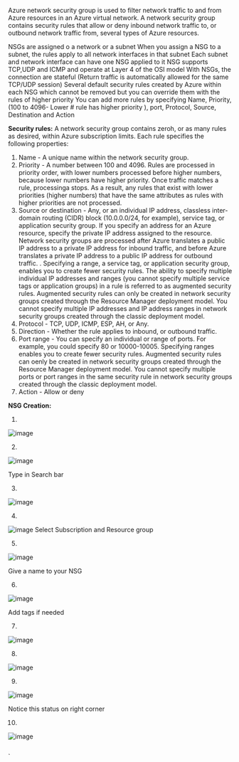 Azure network security group is used to filter network traffic to and from Azure resources in an Azure virtual network. A network security group contains security rules that allow or deny inbound network traffic to, or outbound network traffic from, several types of Azure resources. 

NSGs are assigned o a network or a subnet
When you assign a NSG to a subnet, the rules apply to all network interfaces in that subnet
Each subnet and network interface can have one NSG applied to it
NSG supports TCP,UDP and ICMP and operate at Layer 4 of the OSI model
With NSGs, the connection are stateful (Return traffic is automatically allowed for the same TCP/UDP session)
Several default security rules created by Azure within each NSG which cannot be removed but you can override them with the rules of higher priority
You can add more rules by specifying Name, Priority, (100 to 4096- Lower # rule has higher priority ), port, Protocol, Source, Destination and Action

**Security rules:**
A network security group contains zeroh, or as many rules as desired, within Azure subscription limits. Each rule specifies the following properties:
1. Name - A unique name within the network security group.
2. Priority - A number between 100 and 4096. Rules are processed in priority order, with lower numbers processed before higher numbers, because lower numbers have higher priority. Once traffic matches a rule, processinga stops. As a result, any rules that exist with lower priorities (higher numbers) that have the same attributes as rules with higher priorities are not processed.
3. Source or destination - Any, or an individual IP address, classless inter-domain routing (CIDR) block (10.0.0.0/24, for example), service tag, or application security group. If you specify an address for an Azure resource, specify the private IP address assigned to the resource. Network security groups are processed after Azure translates a public IP address to a private IP address for inbound traffic, and before Azure translates a private IP address to a public IP address for outbound traffic. . Specifying a range, a service tag, or application security group, enables you to create fewer security rules. The ability to specify multiple individual IP addresses and ranges (you cannot specify multiple service tags or application groups) in a rule is referred to as augmented security rules. Augmented security rules can only be created in network security groups created through the Resource Manager deployment model. You cannot specify multiple IP addresses and IP address ranges in network security groups created through the classic deployment model.
4. Protocol - TCP, UDP, ICMP, ESP, AH, or Any.
5. Direction - Whether the rule applies to inbound, or outbound traffic.
6. Port range - You can specify an individual or range of ports. For example, you could specify 80 or 10000-10005. Specifying ranges enables you to create fewer security rules. Augmented security rules can oenly be created in network security groups created through the Resource Manager deployment model. You cannot specify multiple ports or port ranges in the same security rule in network security groups created through the classic deployment model.
7. Action - Allow or deny


**NSG Creation:**

1.
![image](https://user-images.githubusercontent.com/95157073/145434846-0a65be3d-2283-41c9-9712-2b18a57a338c.png)

2.
![image](https://user-images.githubusercontent.com/95157073/145435437-dc4f6654-3fd5-43bc-875b-8515972009c1.png)

Type in Search bar

3.
![image](https://user-images.githubusercontent.com/95157073/145435894-c2ac7b16-16d5-4381-8f92-9197c3900e2f.png)

4.
![image](https://user-images.githubusercontent.com/95157073/145436106-f5dc317a-d316-4144-bdd1-c824cfbcc763.png)
Select Subscription and Resource group

5.
![image](https://user-images.githubusercontent.com/95157073/145436463-51ba2555-2225-44bc-b4a7-2a4d7dd62c24.png)

Give a name to your NSG

6.
![image](https://user-images.githubusercontent.com/95157073/145436690-d5c06135-838a-4ba5-a894-4f6b5ec856e3.png)

Add tags if needed

7.
![image](https://user-images.githubusercontent.com/95157073/145437383-c4685e2a-47e9-4d00-af7c-0379b0bcf845.png)

8.
![image](https://user-images.githubusercontent.com/95157073/145437487-b02f93a6-c753-4383-bbea-c80e2ccb60c8.png)

9.
![image](https://user-images.githubusercontent.com/95157073/145437570-8a178595-9a46-4773-b95d-d134b28ab9b4.png)

Notice this status on right corner

10.
![image](https://user-images.githubusercontent.com/95157073/145437723-eaf7ba4d-e49c-464c-a564-c01e5663ce7e.png)




`                                                                                                       `                                                                                                                                     `                                                           

